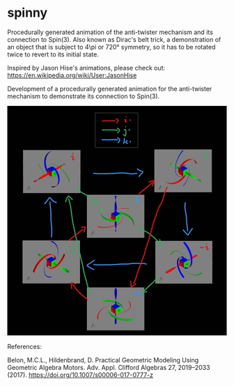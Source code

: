 # spinny
Procedurally generated animation of the anti-twister mechanism and its connection to Spin(3).
Also known as Dirac's belt trick, a demonstration of an object that is subject to 4\pi or 720° symmetry, so it has to be rotated twice to revert to its initial state.

Inspired by Jason Hise's animations, please check out:
https://en.wikipedia.org/wiki/User:JasonHise


Development of a procedurally generated animation for the anti-twister mechanism to demonstrate its connection to Spin(3).

![Observables as quaternions](https://raw.githubusercontent.com/AmirLeidel/spinny/master/Screenshot_20230508_005140.jpg)


References:

Belon, M.C.L., Hildenbrand, D. Practical Geometric Modeling Using Geometric Algebra Motors. Adv. Appl. Clifford Algebras 27, 2019–2033 (2017). https://doi.org/10.1007/s00006-017-0777-z
